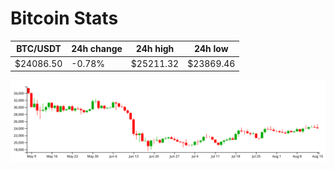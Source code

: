 # Bitcoin Stats

BTC/USDT|24h change|24h high|24h low|
|---|---|---|---|
|$24086.50|-0.78%|$25211.32|$23869.46|

<img src="./chart.svg">
